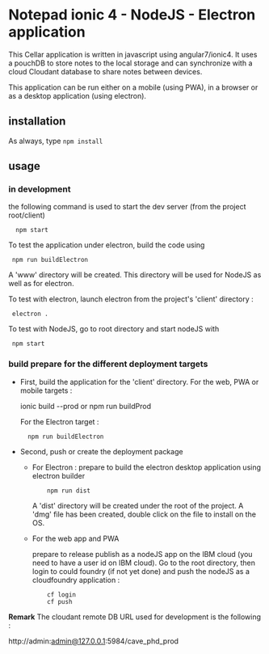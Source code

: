 # Notepad ionic 4 - NodeJS - Electron application
This Cellar application is written in javascript using angular7/ionic4.
It uses a pouchDB to store notes to the local storage and can synchronize with a cloud Cloudant database to share notes between devices.

This application can be run either on a mobile (using PWA), in a browser or as a desktop application (using electron).

## installation
As always, type  `npm install`

## usage

### in development
the following command is used to start the dev server (from the project root/client)

      npm start

To test the application under electron, build the code using 

     npm run buildElectron

A 'www' directory will be created. This directory will be used for NodeJS as well as for electron.

To test with electron, launch electron from the project's 'client' directory :

     electron .

To test with NodeJS, go to root directory and start nodeJS with 

     npm start

### build prepare for the different deployment targets

- First, build the application for the 'client' directory. For the web, PWA or mobile targets :

     ionic build --prod or npm run buildProd

     For the Electron target :

        npm run buildElectron

- Second, push or create the deployment package
     - For Electron : prepare to build the electron desktop application using electron builder

               npm run dist

          A 'dist' directory will be created under the root of the project.
          A 'dmg' file has been created, double click on the file to install on the OS.

     - For the web app and PWA
     
          prepare to release publish as a nodeJS app on the IBM cloud (you need to have a user id on IBM cloud).
          Go to the root directory, then login to could foundry (if not yet done) and push the nodeJS as a cloudfoundry application :

               cf login
               cf push



**Remark**
The cloudant remote DB URL used for development is the following :

http://admin:admin@127.0.0.1:5984/cave_phd_prod


